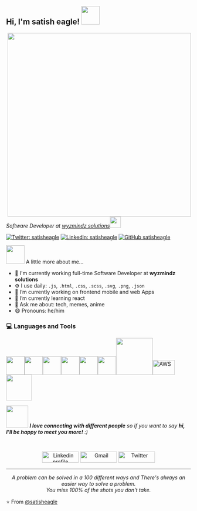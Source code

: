 <h2> Hi, I'm satish eagle! <img src="https://media.giphy.com/media/mGcNjsfWAjY5AEZNw6/giphy.gif" width="50"></h2>
<img align='right' src="https://media.giphy.com/media/13HgwGsXF0aiGY/giphy.gif" width="500">
<p><em>Software Developer at <a href="https://www.wyzmindz.com">wyzmindz solutions</a><img src="https://media.giphy.com/media/WUlplcMpOCEmTGBtBW/giphy.gif" width="30"> 
</em></p>

[![Twitter: satisheagle](https://img.shields.io/twitter/follow/satisheagle?style=social)](https://twitter.com/satisheagle)
[![Linkedin: satisheagle](https://img.shields.io/badge/-satisheagle-blue?style=flat-square&logo=Linkedin&logoColor=white&link=https://www.linkedin.com/in/satish-eaglepati/)](https://www.linkedin.com/in/satish-eaglepati/)
[![GitHub satisheagle](https://img.shields.io/github/followers/satisheagle?label=follow&style=social)](https://github.com/satisheagle/)


<img src="https://media.giphy.com/media/VgCDAzcKvsR6OM0uWg/giphy.gif" width="50"> A little more about me...  
- 🏢 I'm currently working full-time Software Developer  at **wyzmindz solutions**
- ⚙️ I use daily:  `.js`, `.html`, `.css`, `.scss`, `.svg`, `.png`, `.json`
- 🔭 I’m currently working on frontend mobile and web Apps 
- 🌱 I’m currently learning react
- 💬 Ask me about: tech, memes, anime
- 😄 Pronouns: he/him
<div>
  <h3> 💻 Languages and Tools </h3>
  <p>
   <img src="https://media.giphy.com/media/3rCcV6sC1o2GY/giphy.gif" width="50"><img src="https://media3.giphy.com/media/ln7z2eWriiQAllfVcn/200w.webp" width="50"><img src="https://i.giphy.com/media/LMt9638dO8dftAjtco/200.webp"   width="50"><img src="https://i.giphy.com/media/eNAsjO55tPbgaor7ma/200w.webp" width="50"><img src="https://i.giphy.com/media/IdyAQJVN2kVPNUrojM/200.webp" width="50"><img src="https://media3.giphy.com/media/kdFc8fubgS31b8DsVu/giphy.webp" width="50"><img src="https://media.giphy.com/media/kH1DBkPNyZPOk0BxrM/giphy.gif" width="100"><img title="AWS" src="https://raw.githubusercontent.com/Thomas-George-T/Thomas-George-T/master/assets/aws.svg" width="60" height="40" /><img src="https://media.giphy.com/media/SsCYf6DRFJrOpP0IoM/giphy.gif" width="70">
    
  <p>
</div> 


<img src="https://media.giphy.com/media/LnQjpWaON8nhr21vNW/giphy.gif" width="60"> <em><b>I love connecting with different people</b> so if you want to say <b>hi, I'll be happy to meet you more!</b> :)</em>

 
   
<br>
<p align="center">
    <a href="https://www.linkedin.com/in/satish-eaglepati/"><img alt="Linkedin profile" title="Linkedin" src="https://raw.githubusercontent.com/Thomas-George-T/Thomas-George-T/master/assets/linkedin.svg" width="100" height="30" /></a>
    <a href="mailto:satisheagle93@gmail.com"><img alt="Gmail" src="https://raw.githubusercontent.com/Thomas-George-T/Thomas-George-T/master/assets/google-gmail.svg" title="Email" width="100" height="30" /></a>
    <a href="https://twitter.com/satisheagle"><img alt="Twitter" src="https://raw.githubusercontent.com/Thomas-George-T/Thomas-George-T/master/assets/twitter.svg" title="Twitter" width="100" height="30" /></a>
</p>
<hr \>
<p align="center">
   <i>A problem can be solved in a 100 different ways and There's always an easier way to solve a problem.</i>
   <br>
   <i>You miss 100% of the shots you don't take.</i>
</p>       

⭐️ From [@satisheagle](https://github.com/satisheagle/)
